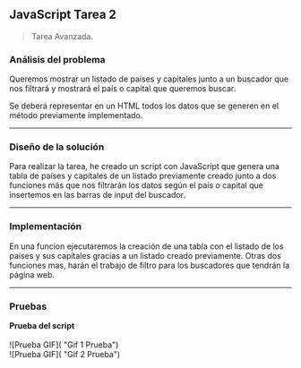 ## JavaScript Tarea 2

> Tarea Avanzada.

###  Análisis del problema

Queremos mostrar un listado de países y capitales junto a un buscador que nos filtrará y mostrará el país o capital que queremos buscar.

Se deberá representar en un HTML todos los datos que se generen en el método previamente implementado.

---

###  Diseño de la solución

Para realizar la tarea, he creado un script con JavaScript que genera una tabla de países y capitales de un listado previamente creado junto a dos funciones más que nos filtrarán los datos según el país o capital que insertemos en las barras de input del buscador.

---

### Implementación

En una funcion ejecutaremos la creación de una tabla con el listado de los países y sus capitales gracias a un listado creado previamente. Otras dos funciones mas, harán el trabajo de filtro para los buscadores que tendrán la página web.

---
###  Pruebas

**Prueba del script**
<br/>
<br/>
![Prueba GIF]( "Gif 1 Prueba")
<br/>
![Prueba GIF]( "Gif 2 Prueba")
